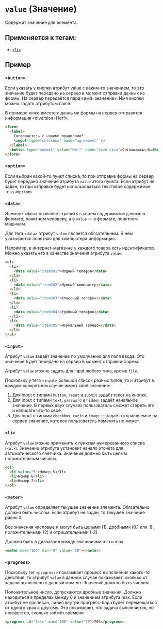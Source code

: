 # `value` (Значение)

Содержит значение для элемента.

## Применяется к тегам:

<!-- - [`<button>`](<../TAGS IMAGE/img (ИЗОБРАЖЕНИЕ).md>) -->
<!-- - [`<option>`](<../TAGS IMAGE/img (ИЗОБРАЖЕНИЕ).md>) -->
<!-- - [`<data>`](<../TAGS IMAGE/img (ИЗОБРАЖЕНИЕ).md>) -->
<!-- - [`<input>`](<../TAGS IMAGE/img (ИЗОБРАЖЕНИЕ).md>) -->

- [`<li>`](<../TAGS BLOCK/li (ЭЛЕМЕНТ СПИСКА ДЛЯ UL, OL).md>)
  <!-- - [`<meter>`](<../TAGS IMAGE/img (ИЗОБРАЖЕНИЕ).md>) -->
  <!-- - [`<progress>`](<../TAGS IMAGE/img (ИЗОБРАЖЕНИЕ).md>) -->

## Пример

### `<button>`

Если указать у кнопки атрибут value с каким-то значением, то это значение будет передано на сервер в момент отправки данных из формы. На сервер передаётся пара «имя=значение». Имя кнопки можно задать атрибутом name.

В примере ниже вместе с данными формы на сервер отправится информация «diversion=Нет!».

```html
<form>
  <label>
    Соглашаетесь с нашими правилами?
    <input type="checkbox" name="agreement" />
  </label>
  <button type="submit" value="Нет!" name="diversion">Соглашаюсь</button>
</form>
```

### `<option>`

Если выбран какой-то пункт списка, то при отправке формы на сервер будет передано значение атрибута `value` этого пункта. Если атрибут не задан, то при отправке будет использоваться текстовое содержимое тега `<option>`.

### `<data>`

Элемент `<data>` позволяет хранить в своём содержимом данные в формате, понятном человеку, а в `value` — в формате, понятном машинам.

Для тега `<data>` атрибут `value` является обязательным. В нём указывается понятная для компьютера информация.

Например, в интернет-магазине у каждого товара есть идентификатор. Можно указать его в качестве значения атрибута `value`.

```html
<ul>
  <li>
    <data value="item001">Модный телефон</data>
  </li>
  <li>
    <data value="item002">Нужный компьютер</data>
  </li>
  <li>
    <data value="item003">Классный телефон</data>
  </li>
  <li>
    <data value="item004">Удобный телефон</data>
  </li>
  <li>
    <data value="item005">Нормальный телефон</data>
  </li>
</ul>
```

### `<input>`

Атрибут `value` задаёт значение по умолчанию для поля ввода. Это значение будет передано на сервер в момент отправки формы.

Атрибут `value` можно задать для input любого типа, кроме `file`.

Поскольку у тега `<input>` большой список разных типов, то и атрибут в каждом конкретном случае имеет своё значение:

1. Для input с типами `button`, `reset` и `submit` задаёт текст на кнопке.
2. Для input с типами `text`, `password` и `hidden` задаёт начальное значение. В первых двух случаях пользователь сможет стереть его и написать что-то своё.
3. Для input с типами `checkbox`, `radio` и `image` — задаёт отправляемое на сервер значение, которое пользователь поменять не может.

### `<li>`

Атрибут `value` можно применить к пунктам нумерованного списка (`<ol>`). Значение атрибута установит начало отсчёта для автоматического счётчика. Значение должно быть целым положительным числом.

```html
<ol>
  <li value="5">Номер 5</li>
  <li>Номер 6</li>
  <li>Номер 7</li>
</ol>
```

### `<meter>`

Атрибут `value` определяет текущее значение элемента. Обязательно должно быть числом. Если атрибут не задан, то текущее значение равно 0.

Все значения числовые и могут быть целыми (1), дробными (0.1 или .1), положительными (2) и отрицательными (-2).

Должно быть в диапазоне между значениями min и max.

```html
<meter max="100" min="0" value="50"></meter>
```

### `<progress>`

Поскольку тег `<progress>` показывает процесс выполнения какого-то действия, то атрибут `value` в данном случае показывает, сколько от задачи выполнено в данный момент. Значение должно быть числом.

Положительное число, допускаются дробные значения. Должно находиться в пределах между 0 и значением атрибута max. Если атрибут не прописан, линия внутри прогресс-бара будет перемещаться от одного края к другому. Это показывает, что задача выполняется, но неизвестно, сколько займёт времени.

```html
<progress id="file" max="100" value="70">70%</progress>
```
